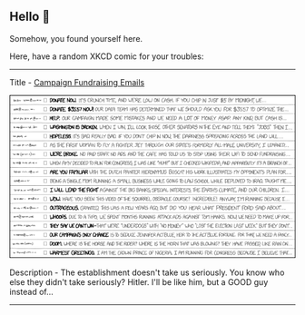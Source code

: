 ## Hello 👀

Somehow, you found yourself here.

Here, have a random XKCD comic for your troubles:

-----------------------------------

Title - [Campaign Fundraising Emails](https://xkcd.com/1948)

![Campaign Fundraising Emails](./random_comic.png)

Description - The establishment doesn't take us seriously. You know who else they didn't take seriously? Hitler. I'll be like him, but a GOOD guy instead of...

-----------------------------------